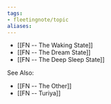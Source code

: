 ```yaml
---
tags:
- fleetingnote/topic
aliases:
---
```


- [[FN -- The Waking State]]
- [[FN -- The Dream State]]
- [[FN -- The Deep Sleep State]]

See Also:
- [[FN -- The Other]]
- [[FN -- Turiya]]